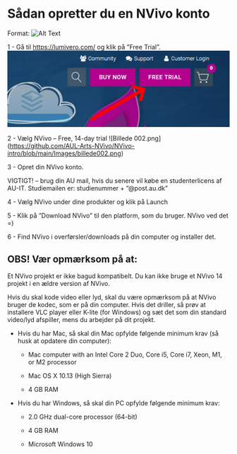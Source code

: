
# Sådan opretter du en NVivo konto 

 

 Format: ![Alt Text](url)

1 - Gå til https://lumivero.com/ og klik på ”Free Trial”.   
![Billede 001.png](https://github.com/AUL-Arts-NVivo/NVivo-intro/blob/main/Images/billede001.png)

 

 

 

 

2 - Vælg NVivo – Free, 14-day trial 
![Billede 002.png] (https://github.com/AUL-Arts-NVivo/NVivo-intro/blob/main/Images/billede002.png)


 

 

 

 

3 - Opret din NVivo konto.  

VIGTIGT! – brug din AU mail, hvis du senere vil købe en studenterlicens af AU-IT. Studiemailen er: studienummer + ”@post.au.dk” 

 

 

 

 

 

4 - Vælg NVivo under dine produkter og klik på Launch 

 

 

 

 

5 - Klik på ”Download NVivo” til den platform, som du bruger. NVivo ved det =) 

 

 

 

 

6 - Find NVivo i overførsler/downloads på din computer og installer det. 

  

 

## OBS! Vær opmærksom på at: 

Et NVivo projekt er ikke bagud kompatibelt. Du kan ikke bruge et NVivo 14 projekt i en ældre version af NVivo. 

Hvis du skal kode video eller lyd, skal du være opmærksom på at NVivo bruger de kodec, som er på din computer. Hvis det driller, så prøv at installere VLC player eller K-lite (for Windows) og sæt det som din standard video/lyd afspiller, mens du arbejder på dit projekt. 

* Hvis du har Mac, så skal din Mac opfylde følgende minimum krav (så husk at opdatere din computer): 

  * Mac computer with an Intel Core 2 Duo, Core i5, Core i7, Xeon, M1, or M2 processor 

  * Mac OS X 10.13 (High Sierra) 

  * 4 GB RAM 

* Hvis du har Windows, så skal din PC opfylde følgende minimum krav: 

  * 2.0 GHz dual-core processor (64-bit) 

  * 4 GB RAM 

  * Microsoft Windows 10 
